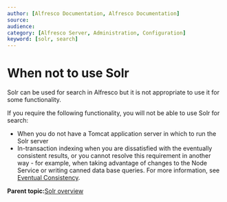 ```yaml
---
author: [Alfresco Documentation, Alfresco Documentation]
source: 
audience: 
category: [Alfresco Server, Administration, Configuration]
keyword: [solr, search]
---
```


# When not to use Solr

Solr can be used for search in Alfresco but it is not appropriate to use it for some functionality.

If you require the following functionality, you will not be able to use Solr for search:

-   When you do not have a Tomcat application server in which to run the Solr server
-   In-transaction indexing when you are dissatisfied with the eventually consistent results, or you cannot resolve this requirement in another way - for example, when taking advantage of changes to the Node Service or writing canned data base queries. For more information, see [Eventual Consistency](solr-event-consistency.md).

**Parent topic:**[Solr overview](../concepts/solr-overview.md)

